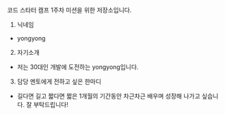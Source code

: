 코드 스타터 캠프 1주차 미션을 위한 저장소입니다.

1. 닉네임
- yongyong
2. 자기소개
- 저는 30대인 개발에 도전하는 yongyong입니다.
3. 담당 멘토에게 전하고 싶은 한마디
- 길다면 길고 짧다면 짧은 1개월의 기간동안 차근차근 배우며 성장해 나가고 싶습니다. 잘 부탁드립니다!
